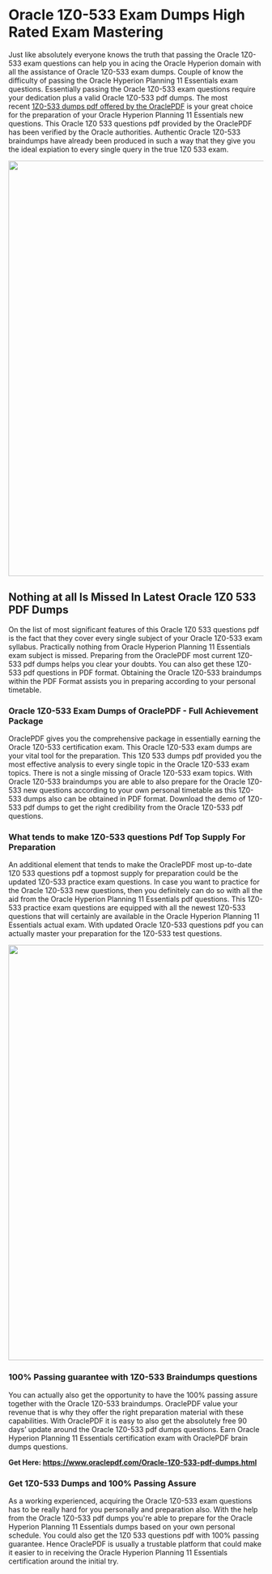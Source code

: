<h1>Oracle 1Z0-533 Exam Dumps High Rated Exam Mastering</h1>
<p>Just like absolutely everyone knows the truth that passing the Oracle 1Z0-533 exam questions can help you in acing the&nbsp;Oracle Hyperion&nbsp;domain with all the assistance of Oracle 1Z0-533 exam dumps. Couple of know the difficulty of passing the Oracle Hyperion Planning 11 Essentials exam questions. Essentially passing the Oracle 1Z0-533 exam questions require your dedication plus a valid Oracle 1Z0-533 pdf dumps. The most recent&nbsp;<a href="https://www.oraclepdf.com/Oracle-1Z0-533-pdf-dumps.html">1Z0-533 dumps pdf offered by the OraclePDF</a>&nbsp;is your great choice for the preparation of your Oracle Hyperion Planning 11 Essentials new questions. This Oracle 1Z0 533 questions pdf provided by the OraclePDF has been verified by the Oracle authorities. Authentic Oracle 1Z0-533 braindumps have already been produced in such a way that they give you the ideal expiation to every single query in the true 1Z0 533 exam.</p>
<p><a href="https://www.oraclepdf.com/Oracle-1Z0-533-pdf-dumps.html"><img src="https://i.ibb.co/mJY6Knz/1.png" width="820" /></a></p>
<h2>Nothing at all Is Missed In Latest Oracle 1Z0 533 PDF Dumps</h2>
<p>On the list of most significant features of this Oracle 1Z0 533 questions pdf is the fact that they cover every single subject of your Oracle 1Z0-533 exam syllabus. Practically nothing from Oracle Hyperion Planning 11 Essentials exam subject is missed. Preparing from the OraclePDF most current 1Z0-533 pdf dumps helps you clear your doubts. You can also get these 1Z0-533 pdf questions in PDF format. Obtaining the Oracle 1Z0-533 braindumps within the PDF Format assists you in preparing according to your personal timetable.</p>
<h3>Oracle 1Z0-533 Exam Dumps of OraclePDF - Full Achievement Package</h3>
<p>OraclePDF gives you the comprehensive package in essentially earning the Oracle 1Z0-533 certification exam. This Oracle 1Z0-533 exam dumps are your vital tool for the preparation. This 1Z0 533 dumps pdf provided you the most effective analysis to every single topic in the Oracle 1Z0-533 exam topics. There is not a single missing of Oracle 1Z0-533 exam topics. With Oracle 1Z0-533 braindumps you are able to also prepare for the Oracle 1Z0-533 new questions according to your own personal timetable as this 1Z0-533 dumps also can be obtained in PDF format. Download the demo of 1Z0-533 pdf dumps to get the right credibility from the Oracle 1Z0-533 pdf questions.</p>
<h3>What tends to make 1Z0-533 questions Pdf Top Supply For Preparation</h3>
<p>An additional element that tends to make the OraclePDF most up-to-date 1Z0 533 questions pdf a topmost supply for preparation could be the updated 1Z0-533 practice exam questions. In case you want to practice for the Oracle 1Z0-533 new questions, then you definitely can do so with all the aid from the Oracle Hyperion Planning 11 Essentials pdf questions. This 1Z0-533 practice exam questions are equipped with all the newest 1Z0-533 questions that will certainly are available in the Oracle Hyperion Planning 11 Essentials actual exam. With updated Oracle 1Z0-533 questions pdf you can actually master your preparation for the 1Z0-533 test questions.</p>
<p><img src="https://i.ibb.co/TWQ7T6D/2.png" width="820" /></p>
<h3>100% Passing guarantee with 1Z0-533 Braindumps questions</h3>
<p>You can actually also get the opportunity to have the 100% passing assure together with the Oracle 1Z0-533 braindumps. OraclePDF value your revenue that is why they offer the right preparation material with these capabilities. With OraclePDF it is easy to also get the absolutely free 90 days&rsquo; update around the Oracle 1Z0-533 pdf dumps questions. Earn Oracle Hyperion Planning 11 Essentials certification exam with&nbsp;OraclePDF&nbsp;brain dumps questions.</p>
<p><strong>Get Here: <a href="https://www.oraclepdf.com/Oracle-1Z0-533-pdf-dumps.html">https://www.oraclepdf.com/Oracle-1Z0-533-pdf-dumps.html</a></strong></p>
<h3>Get 1Z0-533&nbsp;Dumps&nbsp;and 100% Passing Assure</h3>
<p>As a working experienced, acquiring the Oracle 1Z0-533 exam questions has to be really hard for you personally and preparation also. With the help from the Oracle 1Z0-533 pdf dumps you're able to prepare for the Oracle Hyperion Planning 11 Essentials dumps based on your own personal schedule. You could also get the 1Z0 533 questions pdf with 100% passing guarantee. Hence OraclePDF is usually a trustable platform that could make it easier to in receiving the Oracle Hyperion Planning 11 Essentials certification around the initial try.</p>
